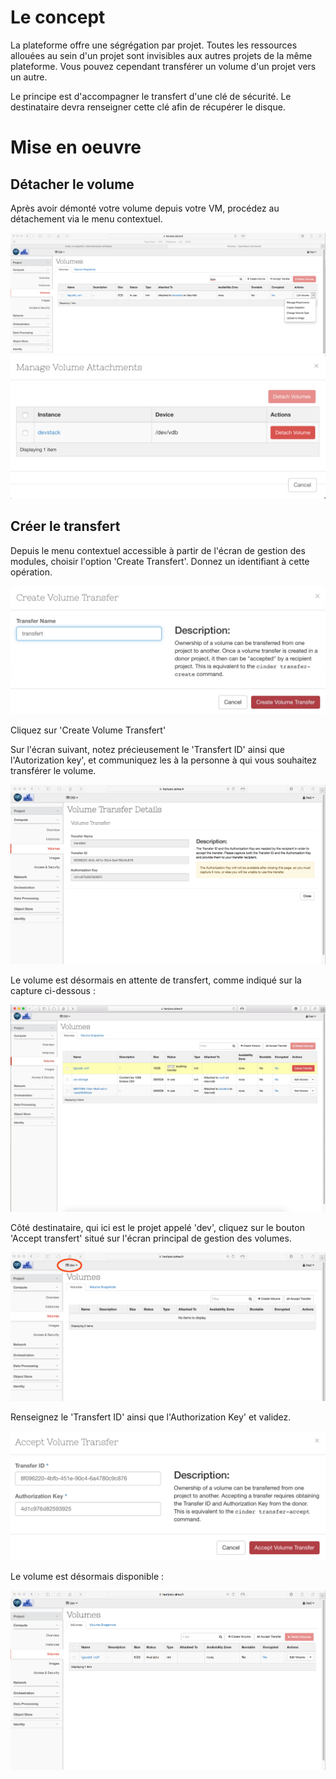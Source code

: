 # Le concept

La plateforme offre une ségrégation par projet. Toutes les ressources allouées au sein d'un projet sont invisibles aux autres projets de la même plateforme. Vous pouvez cependant transférer un volume d'un projet vers un autre.

Le principe est d'accompagner le transfert d'une clé de sécurité. Le destinataire devra renseigner cette clé afin de récupérer le disque.

# Mise en oeuvre

## Détacher le volume

Après avoir démonté votre volume depuis votre VM, procédez au détachement via le menu contextuel.

![Local Image](./images/volume-20.jpg)
![Local Image](./images/volume-16.jpg)

## Créer le transfert
Depuis le menu contextuel accessible à partir de l'écran de gestion des modules, choisir l'option 'Create Transfert'. Donnez un identifiant à cette opération.

![Local Image](./images/volume-08.jpg)

Cliquez sur 'Create Volume Transfert'

Sur l'écran suivant, notez précieusement le 'Transfert ID' ainsi que l'Autorization key', et communiquez les à la personne à qui vous souhaitez transférer le volume.

![Local Image](./images/volume-23.jpg)

Le volume est désormais en attente de transfert, comme indiqué sur la capture ci-dessous :

![Local Image](./images/volume-10.jpg)

Côté destinataire, qui ici est le projet appelé 'dev', cliquez sur le bouton 'Accept transfert' situé sur l'écran principal de gestion des volumes.

![Local Image](./images/volume-24.jpg)

Renseignez le 'Transfert ID' ainsi que l'Authorization Key' et validez.

![Local Image](./images/volume-25.jpg)

Le volume est désormais disponible :

![Local Image](./images/volume-26.jpg)